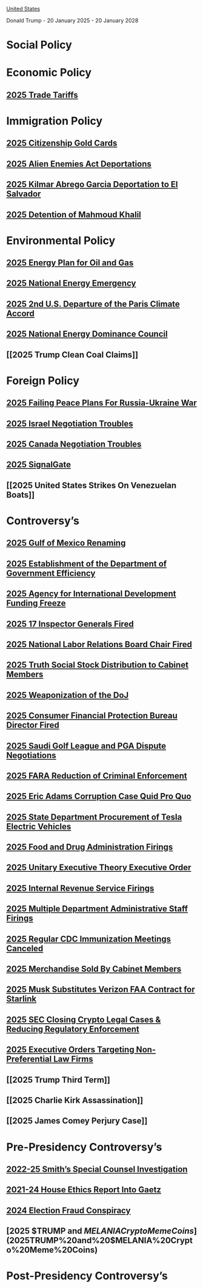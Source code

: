 [United States](../United%20States)

Donald Trump - 20 January 2025 - 20 January 2028
# Social Policy

# Economic Policy
## [2025 Trade Tariffs](2025%20Trade%20Tariffs)

# Immigration Policy
## [2025 Citizenship Gold Cards](2025%20Citizenship%20Gold%20Cards)
## [2025 Alien Enemies Act Deportations](2025%20Alien%20Enemies%20Act%20Deportations)
## [2025 Kilmar Abrego Garcia Deportation to El Salvador](2025%20Kilmar%20Abrego%20Garcia%20Deportation%20to%20El%20Salvador)
## [2025 Detention of Mahmoud Khalil](2025%20Detention%20of%20Mahmoud%20Khalil)

# Environmental Policy
## [2025 Energy Plan for Oil and Gas](2025%20Energy%20Plan%20for%20Oil%20and%20Gas)
## [2025 National Energy Emergency](2025%20National%20Energy%20Emergency)
## [2025 2nd U.S. Departure of the Paris Climate Accord](2025%202nd%20U.S.%20Departure%20of%20the%20Paris%20Climate%20Accord)
## [2025 National Energy Dominance Council](2025%20National%20Energy%20Dominance%20Council)
## [[2025 Trump Clean Coal Claims]]

# Foreign Policy
## [2025 Failing Peace Plans For Russia-Ukraine War](2025%20Failing%20Peace%20Plans%20For%20Russia-Ukraine%20War)
## [2025 Israel Negotiation Troubles](2025%20Israel%20Negotiation%20Troubles)
## [2025 Canada Negotiation Troubles](2025%20Canada%20Negotiation%20Troubles)
## [2025 SignalGate](2025%20SignalGate)
## [[2025 United States Strikes On Venezuelan Boats]]

# Controversy’s
## [2025 Gulf of Mexico Renaming](2025%20Gulf%20of%20Mexico%20Renaming)
## [2025 Establishment of the Department of Government Efficiency](2025%20Establishment%20of%20the%20Department%20of%20Government%20Efficiency)
## [2025 Agency for International Development Funding Freeze](2025%20Agency%20for%20International%20Development%20Funding%20Freeze)
## [2025 17 Inspector Generals Fired](2025%2017%20Inspector%20Generals%20Fired)
## [2025 National Labor Relations Board Chair Fired](2025%20National%20Labor%20Relations%20Board%20Chair%20Fired)
## [2025 Truth Social Stock Distribution to Cabinet Members](2025%20Truth%20Social%20Stock%20Distribution%20to%20Cabinet%20Members)
## [2025 Weaponization of the DoJ](2025%20Weaponization%20of%20the%20DoJ)
## [2025 Consumer Financial Protection Bureau Director Fired](2025%20Consumer%20Financial%20Protection%20Bureau%20Director%20Fired)
## [2025 Saudi Golf League and PGA Dispute Negotiations](2025%20Saudi%20Golf%20League%20and%20PGA%20Dispute%20Negotiations)
## [2025 FARA Reduction of Criminal Enforcement](2025%20FARA%20Reduction%20of%20Criminal%20Enforcement)
## [2025 Eric Adams Corruption Case Quid Pro Quo](2025%20NY%20Mayor%20Eric%20Adams%20Corruption%20Case%20Dismissal)
## [2025 State Department Procurement of Tesla Electric Vehicles](2025%20State%20Department%20Procurement%20of%20Tesla%20Electric%20Vehicles)
## [2025 Food and Drug Administration Firings](2025%20Food%20and%20Drug%20Administration%20Firings)
## [2025 Unitary Executive Theory Executive Order](2025%20Unitary%20Executive%20Theory%20Executive%20Order)
## [2025 Internal Revenue Service Firings](2025%20Internal%20Revenue%20Service%20Firings)
## [2025 Multiple Department Administrative Staff Firings](2025%20Multiple%20Department%20Administrative%20Staff%20Firings)
## [2025 Regular CDC Immunization Meetings Canceled](2025%20Regular%20CDC%20Immunization%20Meetings%20Canceled)
## [2025 Merchandise Sold By Cabinet Members](2025%20Merchandise%20Sold%20By%20Cabinet%20Members)
## [2025 Musk Substitutes Verizon FAA Contract for Starlink](2025%20Musk%20Substitutes%20Verizon%20FAA%20Contract%20for%20Starlink)
## [2025 SEC Closing Crypto Legal Cases & Reducing Regulatory Enforcement](2025%20SEC%20Closing%20Crypto%20Legal%20Cases%20&%20Reducing%20Regulatory%20Enforcement)
## [2025 Executive Orders Targeting Non-Preferential Law Firms](2025%20Executive%20Orders%20Targeting%20Non-Preferential%20Law%20Firms)
##

## [[2025 Trump Third Term]]
## [[2025 Charlie Kirk Assassination]]
## [[2025 James Comey Perjury Case]]

# Pre-Presidency Controversy’s
## [2022-25 Smith’s Special Counsel Investigation](2022-25%20Smith’s%20Special%20Counsel%20Investigation)
## [2021-24 House Ethics Report Into Gaetz](2021-24%20House%20Ethics%20Report%20Into%20Gaetz)
## [2024 Election Fraud Conspiracy](2024%20Election%20Fraud%20Conspiracy)
## [2025 $TRUMP and $MELANIA Crypto Meme Coins](2025%20$TRUMP%20and%20$MELANIA%20Crypto%20Meme%20Coins)

# Post-Presidency Controversy’s
